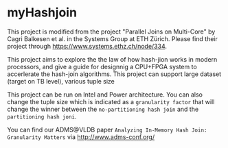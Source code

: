 # myHashjoin

This project is modified from the project "Parallel Joins on Multi-Core" by Cagri Balkesen et al. in the Systems Group at ETH Zürich. Please find their project through https://www.systems.ethz.ch/node/334.

This project aims to explore the the law of how hash-jion works in modern processors, and give a guide for designnig a CPU+FPGA system to accerlerate the hash-join algorithms. This project can support large dataset (target on TB level), various tuple size

This project can be run on Intel and Power architecture. You can also change the tuple size which is indicated as a `granularity factor` that will change the winner between the `no-partitioning hash join` and the `partitioning hash joni`.

You can find our ADMS@VLDB paper `Analyzing In-Memory Hash Join: Granularity Matters` via http://www.adms-conf.org/


